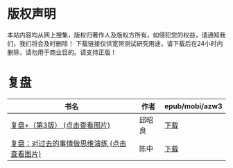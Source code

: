 # 版权声明

本站内容均从网上搜集，版权归著作人及版权方所有，如侵犯您的权益，请通知我们，我们将会及时删除！ 下载链接仅供宽带测试研究用途，请下载后在24小时内删除，请勿用于商业目的。请支持正版！

# 复盘

| 书名 | 作者 | epub/mobi/azw3 |
| --- | --- | --- |
| [复盘+（第3版） (点击查看图片)](https://www.dushupai.com/attachment/2024/06/08/5b94b2c177961f2f.jpeg) | 邱昭良 | [下载](https://url89.ctfile.com/f/31084289-1357049452-f5679a?p=8866) |
| [复盘：对过去的事情做思维演练 (点击查看图片)](https://www.dushupai.com/attachment/2024/06/01/101c860f83b0c00d.jpg) | 陈中 | [下载](https://url89.ctfile.com/f/31084289-1357006834-928d42?p=8866) |

